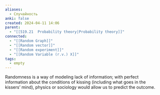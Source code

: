 ```yaml
---
aliases:
  - Случайность
anki: false
created: 2024-04-11 14:06
parent:
  - "[[519.21  Probability theory|Probability theory]]"
connected:
  - "[[Random Graph]]"
  - "[[Random vector]]"
  - "[[Random experiment]]"
  - "[[Random Variable (r.v.) X]]"
tags:
  - empty
---
```


Randomness is a way of modeling lack of information; 
with perfect information about the conditions of kissing (including what goes in the kissers’ mind), physics or sociology would allow us to predict the outcome.